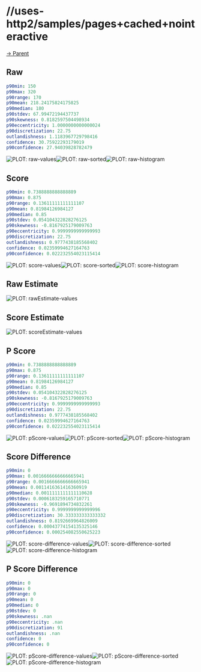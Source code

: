 
# //uses-http2/samples/pages+cached+nointeractive

[→ Parent](../..)


## Raw


```yaml
p90min: 150
p90max: 320
p90range: 170
p90mean: 218.24175824175825
p90median: 180
p90stdev: 67.99472194437737
p90skewness: 0.8182597504498934
p90eccentricity: 1.0000000000000024
p90discretization: 22.75
outlandishness: 1.1183967729798416
confidence: 30.75922293179019
p90confidence: 27.94039828782479

```

![PLOT: raw-values](./raw/values.svg)![PLOT: raw-sorted](./raw/sorted.svg)![PLOT: raw-histogram](./raw/histogram.svg)
## Score


```yaml
p90min: 0.7388888888888889
p90max: 0.875
p90range: 0.13611111111111107
p90mean: 0.81984126984127
p90median: 0.85
p90stdev: 0.054104322828276125
p90skewness: -0.8167925179009763
p90eccentricity: 0.9999999999999993
p90discretization: 22.75
outlandishness: 0.9777438185568402
confidence: 0.02359994627164763
p90confidence: 0.022232554023115414

```

![PLOT: score-values](./score/values.svg)![PLOT: score-sorted](./score/sorted.svg)![PLOT: score-histogram](./score/histogram.svg)
## Raw Estimate

![PLOT: rawEstimate-values](./rawEstimate/values.svg)
## Score Estimate

![PLOT: scoreEstimate-values](./scoreEstimate/values.svg)
## P Score


```yaml
p90min: 0.7388888888888889
p90max: 0.875
p90range: 0.13611111111111107
p90mean: 0.81984126984127
p90median: 0.85
p90stdev: 0.054104322828276125
p90skewness: -0.8167925179009763
p90eccentricity: 0.9999999999999993
p90discretization: 22.75
outlandishness: 0.9777438185568402
confidence: 0.02359994627164763
p90confidence: 0.022232554023115414

```

![PLOT: pScore-values](./pScore/values.svg)![PLOT: pScore-sorted](./pScore/sorted.svg)![PLOT: pScore-histogram](./pScore/histogram.svg)
## Score Difference


```yaml
p90min: 0
p90max: 0.0016666666666665941
p90range: 0.0016666666666665941
p90mean: 0.0011416361416360919
p90median: 0.0011111111111110628
p90stdev: 0.0006183259165710771
p90skewness: -0.9691894734832261
p90eccentricity: 0.9999999999999996
p90discretization: 30.333333333333332
outlandishness: 0.8192669964826009
confidence: 0.00043774154135325146
p90confidence: 0.000254082550625223

```

![PLOT: score-difference-values](./score-difference/values.svg)![PLOT: score-difference-sorted](./score-difference/sorted.svg)![PLOT: score-difference-histogram](./score-difference/histogram.svg)
## P Score Difference


```yaml
p90min: 0
p90max: 0
p90range: 0
p90mean: 0
p90median: 0
p90stdev: 0
p90skewness: .nan
p90eccentricity: .nan
p90discretization: 91
outlandishness: .nan
confidence: 0
p90confidence: 0

```

![PLOT: pScore-difference-values](./pScore-difference/values.svg)![PLOT: pScore-difference-sorted](./pScore-difference/sorted.svg)![PLOT: pScore-difference-histogram](./pScore-difference/histogram.svg)